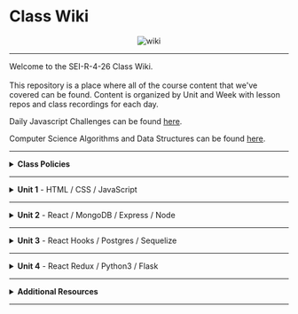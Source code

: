 # Class Wiki

<div align="center">
  <img src="https://i.imgur.com/e2Ma89q.png" alt="wiki">
</div>

___
Welcome to the SEI-R-4-26 Class Wiki. <br/><br/> This repository is a place where all of the course content that we've covered can be found. Content is organized by Unit and Week with lesson repos and class recordings for each day.

Daily Javascript Challenges can be found [here](https://github.com/SEI-R-4-26/daily_js_challenges).

Computer Science Algorithms and Data Structures can be found [here](https://github.com/SEI-R-4-26/cs_data_structures).

___
<details><summary><strong>Class Policies</strong></summary><p>
  
Below, you will find Class Policies and Requirements as laid out in Orientation and conveyed by the Instructional Team.  We compile them here for your reference and review.
  
</p>

<ul type="none">

<li><details><summary><strong>Code of Conduct</strong></summary><p>
  
<ul>
  <li>Foster a productive classroom environment.</li>
  <li>Treat others with respect and dignity.</li>
  <li>Remember that everyone is coming at this with a different background.</li>
  <li>Professionalism in all methods of communication, both in-person <i>and</i> online.
    <ul>
      <li>Slack is an extension of our on-campus community. We ask that you remain courteous, respectful, and professional while engaging on Slack.</li>
    </ul>
  </li>
  <li><b>Zero tolerance for plagiarism and cheating.</b></li>
</ul>
  
</p></details></li>

<li><details><summary><strong>Deliverable Submission Requirements</strong></summary><p>
  
<ul>
  <li>Deliverables must be submitted following the <a href="https://github.com/SEI-R-4-26/template_pull_request">PR Guidelines</a>.</li>
  <li>Students must meet deliverable requirements for the submission to be marked as "Complete".</li>
  <li>Deliverables are <i>always</i> due the following class day at the beginning of class, unless otherwise stated.</li>
  <li>There is a grace period for re-submission or late submission.  All re-submits/late submits are due the <b>Monday following the week of assignment</b>.
    <ul>
      <li>Deliverables assigned on Fridays <b>do not</b> have a re-submit <i>or</i> late submit grace period.</li>
      <li>Deliverables submitted <i>after</i> the grace period <b>will not</b> be graded or accepted and will be marked as "Incomplete".</li>
    </ul>
  </li>
</ul>
  
</p></details></li>

<li><details><summary><strong>Graduation Requirements</strong></summary><p>
  
<ul>
  <li>Meet Project Requirements.
    <ul><li>Satisfactorily complete and present a project for <i>each</i> of the <b>4</b> units.</li></ul>
  </li>
  <li>Submit and complete a <i>minimum</i> of <b>80%</b> of deliverables (labs, homework, etc.).</li>
  <li>Adhere to attendance policy.
    <ul>
      <li>Students are allowed <b>3</b> absences over the <i>entire</i> course.</li>
      <li><b>3</b> tardies or early departures equals <b>1</b> absence.</li>
      <li>Tardy policy <i>includes</i> Outcomes participation.</li>
    </ul>
  </li>
</ul>
  
</p></details></li>

<li><details><summary><strong>A Note on Plagiarism</strong></summary><p>
  
<ul>
  <li>Plagiarism is a serious offense and grounds for immediate withdrawal.</li>
  <li>You are encouraged to ask others, including students, instructors, and Stack Overflow for help. However, it is <b><i>not acceptable to copy</i></b> another persons code and submit it as your own. More importantly, it is detrimental to your learning and growth.</li>
  <li>Small snippets of code that solve small problems taken from Stack Overflow are generally an exception to this rule. If you aren't sure, it is your responsibility to <b><i>ask your instructor</i></b>. To be on the safe side, we ask that you credit the person/resource you got the code from in a comment, and let an instructor take a look at it.</li>
</ul>
  
</p></details></li>
  
</ul></details>

____
<details><summary><strong>Unit 1</strong> - HTML / CSS / JavaScript</summary><p>

<ul type="none">
  
  <li><details><summary><strong>Week 1</strong></summary><p>
  
  <p>
  In Week 1, we reviewed the fundamental concepts of <b>HTML</b>, <b>CSS</b>, and <b>JavaScript</b> along with introducing <b>git</b> workflow, <b>terminal</b> commands, and writing professional <b>markdown</b> files. 
  </p>
  
  <ul type="none">

  <li><details><summary>Repos</summary><p>

  | Day 1 | Day 2 | Day 3 | Day 4 | Day 5 |
  |:---:|:---:|:---:|:---:|:---:|
  | [Mac Installfest](https://github.com/SEI-R-4-26/Installfest_Mac) | [Github Lesson](https://github.com/SEI-R-4-26/u1_lesson_github) | [Flexbox / Grid](https://github.com/SEI-R-4-26/u1_lesson_flex_grid) | [Flexbox Froggy](https://flexboxfroggy.com/) | [Grid Garden](https://cssgridgarden.com/) |
  | [Windows Installfest](https://github.com/SEI-R-4-26/Installfest_Windows) | [Intro to HTML](https://github.com/SEI-R-4-26/u1_lesson_intro_HTML) | [JS Datatypes](https://github.com/SEI-R-4-26/u1_lesson_js_data_types) | [JS Functions](https://github.com/SEI-R-4-26/u1_lesson_js_functions) | [Intro to JS DOM](https://github.com/SEI-R-4-26/u1_lesson_DOM) |
  | [Terminal Lesson](https://github.com/SEI-R-4-26/u1_lesson_terminal) | [Intro to CSS](https://github.com/SEI-R-4-26/u1_lesson_intro_CSS) | [JS Arrays](https://github.com/SEI-R-4-26/u1_lesson_js_arrays) | [JS Scope](https://github.com/SEI-R-4-26/u1_lesson_js_scope) | [JS DOM Quotes Lab](https://github.com/SEI-R-4-26/u1_lab_DOM_quotes) |
  | [Git Lesson](https://github.com/SEI-R-4-26/u1_lesson_git) | [Markdown Lesson](https://github.com/SEI-R-4-26/u1_lesson_markdown) | [JS Loops & Control Flow](https://github.com/SEI-R-4-26/u1_lesson_loops_and_control_flow) | [JS Objects](https://github.com/SEI-R-4-26/u1_lesson_js_objects) | [JS Events & Callbacks](https://github.com/SEI-R-4-26/u1_lesson_events_callbacks) |
  | [VS Code Lesson](https://github.com/SEI-R-4-26/u1_lesson_VSCode) | [HTML / CSS Lab](https://github.com/SEI-R-4-26/u1_lab_HTML_CSS_exercise) | [Control Flow Adventure Homework](https://github.com/SEI-R-4-26/u1_hw_control_flow_adventure) | [Jurassic Objects Lab](https://github.com/SEI-R-4-26/u1_lab_jurassic_objects) | [JS Event Bubbling](https://github.com/SEI-R-4-26/u1_lesson_event_bubbling) |
  | [Terminal Lab](https://github.com/SEI-R-4-26/u1_lab_git_practice) | [Markdown Homework](https://github.com/SEI-R-4-26/u1_hw_markdown) |  | [Objects & Functions Lab](https://github.com/SEI-R-4-26/u1_lab_objects_functions) | [JS Dots Game Lab](https://github.com/SEI-R-4-26/u1_lab_dots) |
  | [Star Wars Homework](https://github.com/SEI-R-4-26/u1_hw_star_wars) |  |  | [Codewars Homework](https://github.com/SEI-R-4-26/u1_hw_codewars_challenges) | [Tic Tac Toe Homework](https://github.com/SEI-R-4-26/u1_hw_tic_tac_toe) |

  </p></details></li>


  <li><details><summary>Class Recordings</summary><p>

  | Day 1 | Day 2 | Day 3 | Day 4 | Day 5 |
  |:---:|:---:|:---:|:---:|:---:|
  | No Recording | [Recording](https://urldefense.proofpoint.com/v2/url?u=https-3A__generalassembly.zoom.us_rec_share_NADDM9okGIUc5rfuGVbbLYaKt-5FmzYA3qU-2D8Nm9hVYcdmIf9WLxARNziMCRRIWgUG.9OnH42HP4-2Djds4yj&d=DwQFaQ&c=ywIG7AaR1bl3EEyoRkxdZ39Vsym_4xjiNvikS1qPyDI&r=gXERv8JPHZrpHzCui1tbSfMDEKS7l-8y48WqRBScKX0&m=HndhPJ4_JSGtbokoDyHT-szWRwWctZgbslzsXvchWWg&s=sgk7gLp3bcJ2uVGVgswLnqAXDfb1ot9VnH6IIOewrIU&e=) | [Recording](https://generalassembly.zoom.us/rec/share/rfOqNPK5SfgiQSvtApShXkfXKWsxDD6hbqiH3HslxngOcsOav5MjhZOAMhHAbiEv.VoOFK3vpEM9tXYHe) | [Recording](https://generalassembly.zoom.us/rec/share/O0rwGnWOwdtJnKtGl1JzamNhSlzaopZZ3ErEyEs0E37fSXzp3kFShqOBZlHd5rsC.2fix35AZcDuADDgu) | [Recording](https://generalassembly.zoom.us/rec/share/GQnhlTs7RqF6ybHmpnSIH1wTP1Q57Urp6K1IFpPL9Sh-unBUSAiUFHGtxQyLOtts.zwQvAB5W7lcoz1jr) |
  |  | Passcode: `*2.2hz7W` | Passcode: `1#!lkD4#` | Passcode: `*W6Z+r6K` | Passcode: `FT&c!O7@` |

  </p></details></li>
  
  </ul>
  
  ___
  </p></details></li>
  
  <li><details><summary><strong>Week 2</strong></summary><p>
  
  <p>
  In Week 2, we practiced more <b>DOM Manipulation</b> and were introduced to <a href="https://github.com/SEI-R-4-26/daily_js_challenges">Daily JavaScript Challenges</a> and basic algorithmic problem solving. We and learned about <b>ES6</b> syntax along with <b>Higher Order Functions</b>, <b>Object Oriented Programming</b> in JavaScript, <b>npm scripts</b>, and fetching/accessing data with <b>APIs</b>.
  </p>
  
  <ul type="none">

  <li><details><summary>Repos</summary><p>
  
  | Day 1 | Day 2 | Day 3 | Day 4 | Day 5 |
  |:---:|:---:|:---:|:---:|:---:|
  | [Daily JS Challenges](https://github.com/SEI-R-4-26/daily_js_challenges) | [Intro to OOP](https://github.com/SEI-R-4-26/u1_lesson_js_OOP) | [Box Model Practice](https://github.com/SEI-R-4-26/u1_lab_box_model) | [Intro to APIs](https://github.com/SEI-R-4-26/u1_lesson_intro_to_APIs) | [Unit 1 Assessment](https://github.com/SEI-R-4-26/u1_assessment) | 
  | [ES6 Syntax](https://github.com/SEI-R-4-26/u1_lesson_js_ES6) | [OOP Lab](https://github.com/SEI-R-4-26/u1_lab_OOP) | [Intro to NPM & Building Scripts](https://github.com/SEI-R-4-26/u1_lesson_nodejs_scripting) | [API Dogs Lab](https://github.com/SEI-R-4-26/u1_lab_dogs_API) | [Project 1 Prompt](https://github.com/SEI-R-4-26/u1_project_prompt) | 
  | [ES6 Lab](https://github.com/SEI-R-4-26/u1_lab_ES6_practice) | [OOP With DOM Elements](https://github.com/SEI-R-4-26/u1_lesson_OOP_HTML) | [JS Fast & Furious](https://github.com/SEI-R-4-26/u1_hw_fast_and_furious) | [TMDB API Lab](https://github.com/SEI-R-4-26/u1_lab_TMDB_API) |  | 
  | [JS HOF Lesson](https://github.com/SEI-R-4-26/u1_lesson_HOF) |  |  |  |  | 
  | [JS HOF Practice](https://github.com/SEI-R-4-26/u1_lab_HOF) |  |  |  |  | 
  | [JS HOF Homework](https://github.com/SEI-R-4-26/u1_hw_HOF) |  |  |  |  | 
  
  </p></details></li>


  <li><details><summary>Class Recordings</summary><p>

  | Day 1 | Day 2 | Day 3 | Day 4 | Day 5 |
  |:---:|:---:|:---:|:---:|:---:|
  | [Recording](https://generalassembly.zoom.us/rec/share/W0VGoHiSKpceBTzmLX9FC5GOaIyV-LyOBgzlrVJlSR89qUzB_kKAxDTKFqG3EA.QmY3F7dZoBh4b1aJ) | [Recording]( https://generalassembly.zoom.us/rec/share/hGXMDwG3IQaZdlnOgTofaEURZySfVONUTH4UHpjNOfHYjjT62ZruKcewRD4FXYKm.neMai0gvVIaeyRoA) | [Recording](https://generalassembly.zoom.us/rec/share/OMEzwR6fDnnQOxZaw8E1KJvDT5dmM_-1dGGomDnqm_WbwcVYXHPdMCgUVCV_CXD2.AFstwd0wdxtYD1Wj) | [Recording](https://generalassembly.zoom.us/rec/share/ewWX0eBarFXVdvU9MPYuhBg9Tn3U3hm99osAaj7BVY2kF06Slo3-OTmd33lihaiR.PzHGek-hvjmlZma2) | No Recording |
  | Passcode: `R?pSv2a2` | Passcode: `+%v+8w6B` | Passcode: `YUGK?9+d` | Passcode: `&J8&kGBn` |  |

  </p></details></li>
  
  </ul>
  
  </p></details></li>

</p></details>

___
<details><summary><strong>Unit 2</strong> - React / MongoDB / Express / Node</summary><p>

<ul type="none">

  <li><details><summary><strong>Week 4</strong></summary><p>
  
   <p>
  In Week 4, we learned all about <b>React</b> and what an amazing language it can be for developers.  We learned the concepts of <b>components</b>, <b>props</b>, and <b>state</b>.  We learned about the idea of <b>conditional rendering</b> and how we can use our user's input to influence our output.  We were also introduced to <b>React Router</b> and got to see how it gives us powerful new tools to build our React Apps.
  </p>
  
  <ul type="none">

  <li><details><summary>Repos</summary><p>

  | Day 1 | Day 2 | Day 3 | Day 4 | Day 5 |
  |:---:|:---:|:---:|:---:|:---:|
  | Project Presentations | [Intro to React](https://github.com/SEI-R-4-26/u2_lesson_react_intro) | [Mapping Components](https://github.com/SEI-R-4-26/u2_lesson_react_mapping_components) | [Intro to State](https://github.com/SEI-R-4-26/u2_lesson_react_state_intro) | [Conditional Rendering](https://github.com/SEI-R-4-26/u2_lesson_react_conditional_rendering) |
  |  | [React Components Lab](https://github.com/SEI-R-4-26/u2_lesson_react_components) | [Mapping Components Lab](https://github.com/SEI-R-4-26/u2_lab_mapping_components) | [React Todos Lab](https://github.com/SEI-R-4-26/u2_lab_react_todos) | [Conditional Rendering Lab](https://github.com/SEI-R-4-26/u2_lab_conditional_rendering) |
  |  | [React Props](https://github.com/SEI-R-4-26/u2_lesson_react_props) | [Movie Mapping Homework](https://github.com/SEI-R-4-26/u2_hw_mapping_components) | [Lifecycle Methods](https://github.com/SEI-R-4-26/u2_lesson_react_lifecycle) | [React Router](https://github.com/SEI-R-4-26/u2_lesson_react_router) |
  |  | [React LOTR](https://github.com/SEI-R-4-26/u2_lab_react_lotr) |  | [Lifecycle Lab](https://github.com/SEI-R-4-26/u2_lab_react_component_lifecycle) | [RAWG Router Lab](https://github.com/SEI-R-4-26/u2_lab_react_router) |
  |  | [React Quiz Homework](https://github.com/SEI-R-4-26/u2_quiz_react) |  | [React Calculator Homework](https://github.com/SEI-R-4-26/u2_hw_react_calculator) | [Burger Stacker Homework](https://github.com/SEI-R-4-26/u2_hw_react_burger_stacker) |
  
  </p></details></li>


  <li><details><summary>Class Recordings</summary><p>

  | Day 1 | Day 2 | Day 3 | Day 4 | Day 5 |
  |:---:|:---:|:---:|:---:|:---:|
  | [Recording](https://generalassembly.zoom.us/rec/share/YcRbULatwwzZK6GALNZuRKvRnwIGHmtBW0u_NDHkbpwz836fLYARDTVmtAZ9kZlZ.83ZGOswZEhUamWYI) | [Recording](https://generalassembly.zoom.us/rec/share/yGfhYkt1nRr0HHl2Hwupsh4eCMmBezwxhXYfJMAXaxwc2kiqPOywHNVpi5MsEHR7.h5EHNMvd48d-Mkq8) | [Recording](https://generalassembly.zoom.us/rec/share/SXaNCUPOJracGBQX6zgIn2G6uftTOaCcF4Q-hcm_pWflbN6SBhYjjrixDm_-HKYN.87ZEFb7nnQsOMcB2) | [Recording](https://generalassembly.zoom.us/rec/share/LS8AapfmarowuADDjUX-G4AYxk6zFC5RRQ91_pvASt-t-gQFgcLgt9HrRWqHBMnc.gaFnV4TV_w2CgjSb) | [Recording](https://generalassembly.zoom.us/rec/share/DojUk91p8WzssCvHlNNpYHZu56MXk0p0JCHtC2N-MYlrDN24UKl67CEn_iKpQ-PX.lCtWtzfvh814l7O_) |
  | Passcode: `ReJq2?ZZ` | Passcode: `$vQviZ4A` | Passcode: `0*A$snSt` | Passcode: `e3=77L55` | Passcode: `XsRAJ5&1` |

  </p></details></li>
  
  </ul>
  
  ___
  </p></details></li>
  
  <li><details><summary><strong>Week 5</strong></summary><p>
  
  <p>
  In Week 5, we introduced back-end and got to practice using <b>Express</b> and <b>Express Middleware</b>.  We also learned how to implement <b>controllers</b>.  We then introduced <b>MongoDB</b> and <b>mongoose</b> as a way to store our app's data.  At the end of the week, we learned some group <b>git</b> best-practices and got to build our first full stack app together in groups!
  </p>
  
  <ul type="none">

  <li><details><summary>Repos</summary><p>
  
  | Day 1 | Day 2 | Day 3 | Day 4 | Day 5 |
  |:---:|:---:|:---:|:---:|:---:|
  | [React APIs](https://github.com/SEI-R-4-26/u2_lesson_react_APIs) | [Express Middleware](https://github.com/SEI-R-4-26/u2_lesson_express_middleware) | [MongoDB Sneakers Lab](https://github.com/SEI-R-4-26/u2_lab_mongoDB_sneakers) | [Group Git](https://github.com/SEI-R-4-26/u2_lesson_group_git) | [MERN Deployment](https://github.com/SEI-R-4-26/u2_lesson_MERN_heroku_deployment) |
  | [Intro to Express](https://github.com/SEI-R-4-26/u2_lesson_express_intro) | [Express Controllers](https://github.com/SEI-R-4-26/u2_lesson_express_controllers) | [Mongoose Express Lab](https://github.com/SEI-R-4-26/u2_lab_mongoose_express) | [Mongoose Associations](https://github.com/SEI-R-4-26/u2_lesson_mongoose_associations) |  |
  | [Express Routes](https://github.com/SEI-R-4-26/u2_lesson_express_routing) | [MongoDB](https://github.com/SEI-R-4-26/u2_lesson_mongodb) | [Mongoose Plants API Homework](https://github.com/SEI-R-4-26/u2_hw_mongoose_plants) | [Full Stackathon](https://github.com/SEI-R-4-26/u2_hackathon) |  |
  | [RAWG Router Homework](https://github.com/SEI-R-4-26/u2_lab_rawg_router) | [Mongoose Schemas and Models](https://github.com/SEI-R-4-26/u2_lesson_mongoose_data_model) |  |  |  |
  |  | [Express Fruits Homework](https://github.com/SEI-R-4-26/u2_hw_express_fruits) |  |  |  |
  
  </p></details></li>


  <li><details><summary>Class Recordings</summary><p>

  | Day 1 | Day 2 | Day 3 | Day 4 | Day 5 |
  |:---:|:---:|:---:|:---:|:---:|
  | [Recording](https://generalassembly.zoom.us/rec/share/AxdumKGQf37Yyc1lBsEc-t_JiaDyyJJ37Crjc9IfV7g8PaqYpQlw5Yoska0i0jae.U0CyAKnd9GL5Y7Nh) | [Recording](https://generalassembly.zoom.us/rec/share/3M8HGz4WwH0acEm-X6pBwMH-XQ0F1D8_03O-AilSrABuCz3uruPinDA_cLn5ORe9._Bf9uhDbD41z3Sg0) | No Recording | [Recording](https://generalassembly.zoom.us/rec/share/U5cy1LIwulBgjM2OKZnDNqjH7SQXpHyWPbLPjUDnpjel6KtKCjHZhdqnCl8t6Tou.FO1LdWvFw6cepPJl) | [Recording](https://generalassembly.zoom.us/rec/share/hn93fKKaYlvVjLSoHwyCSyO7uLFR8qxMJ458CqcQUzO9vH73guSlIgbWqqB8ec6O.V9ksFYb_AoCwlkZN) |
  | Passcode: `+=2Z@XdT` | Passcode: `ZMpr=Y7m` |  | Passcode: `3Mz2*.mF` | Passcode: `#77wv&Q2` |

  </p></details></li>
  
  </ul>
  
  </p></details></li>

</p></details>

___
<details><summary><strong>Unit 3</strong> - React Hooks / Postgres / Sequelize</summary><p>

<ul type="none">

  <li><details><summary><strong>Week 7</strong></summary><p>
  
  <p>
  In Week 7, we learned all about <b>React Hooks</b> and <b>functional components</b>. We learned hooks like <b>useState</b>, <b>useEffect</b>, and <b>useReducer</b> and where to best put them to use in our apps. We were introduced to <b>SQL databases</b> and started to learn SQL commands to interact with our database.  We also learned about the concept of <b>SQL Joins</b>.
  </p>
  
  <ul type="none">

  <li><details><summary>Repos</summary><p>

 | Day 1 | Day 2 | Day 3 | Day 4 | Day 5 |
  |:---:|:---:|:---:|:---:|:---:|
  | [Hooks Docs](https://reactjs.org/docs/hooks-intro.html) | [Intro to useEffect](https://github.com/SEI-R-4-26/u3_lesson_useEffect) | [React Recipes Lab](https://github.com/SEI-R-4-26/u3_lab_react_recipes) | [Intro to SQL](https://github.com/SEI-R-4-26/u3_lesson_SQL_Intro) | [SQL Zoo Lab](https://sqlzoo.net/) |
  | [Classes to Hooks](https://github.com/SEI-R-4-26/u3_lesson_classes_hooks) | [useEffect Stoplight Lab](https://github.com/SEI-R-4-26/u3_lab_useEffect_stoplight) |   | [SQL Practice Lab](https://github.com/SEI-R-4-26/u3_lab_SQL_Practice) | [SQL Code Wars Homework](https://github.com/SEI-R-4-26/u3_hw_sql_codewars) |
  | [Intro to useState](https://github.com/SEI-R-4-26/u3_lesson_useState) | [Kanye Quotes Lab](https://github.com/SEI-R-4-26/u3_lab_kanye_useEffect) |   | [SQL Joins](https://github.com/SEI-R-4-26/u3_lesson_SQL_Joins) |   |
  | [Hooks ATM Lab](https://github.com/SEI-R-4-26/u3_lab_hooks_atm) | [Intro to useReducer](https://github.com/SEI-R-4-26/u3_lesson_useReducer) |   | [SQL Joins Lab](https://github.com/SEI-R-4-26/u3_lab_SQL_Joins_Practice) |   |
  | [React Portfolio Lab](https://github.com/SEI-R-4-26/u3_lab_react_portfolio) | [CSS Manipulator Lab](https://github.com/SEI-R-4-26/u3_lab_CSS_manipulator) |   | [Carmen Sandiego Homework](https://github.com/SEI-R-4-26/u3_hw_carmen_sandiego) |   |
  | [React Adv. Calculator Homework](https://github.com/SEI-R-4-26/u3_hw_react_hooks_calculator) |   |   |   |   |
  
  </p></details></li>


  <li><details><summary>Class Recordings</summary><p>

  | Day 1 | Day 2 | Day 3 | Day 4 | Day 5 |
  |:---:|:---:|:---:|:---:|:---:|
  | [Recording](https://generalassembly.zoom.us/rec/share/wxNjJd1al2u-WZG1Mv0Or2qJ9Ul4BabTawBqDdYzbV5VhzENF2qMWNkiONlFG2Pu.u6P77rq_ZCvTYMgn) | [Recording](https://generalassembly.zoom.us/rec/share/6khBo0y-x4qjVtcAfDL2V8KFnhmZ3L2T5i-kNaJkagFIVmQKuRHT_9_06wnCWuhr.u0lqDyujlCyAA7hg) | [Recording](https://generalassembly.zoom.us/rec/share/c2t33d8oBkBHTlSvQo_CL1IZkHfhP0_smc5MCBU51p08LfOuOHNMRP25B-fmfzy6.pMLacOYeQa0NuFhz) | [Recording](https://generalassembly.zoom.us/rec/share/RawKMA7LhbjTOYDEfB1PiErUhsMo-CdqU6MR49ovdpVv-ccNdXWsibcTjloazrf6.L8I_7rmlf4Yv5CCf) | No Recording |
  | Passcode: `ZV?Ls%t3` | Passcode: `Yp*5zb7?` | Passcode: `$gMHiJ42` | Passcode: `7cEM@O!n` |  |

  </p></details></li>
  
  </ul>
  
  ___
  </p></details></li>
  
  <li><details><summary><strong>Week 8</strong></summary><p>
  
  <p>
  In Week 8, we learned all about <b>Sequelize</b> and how it can interpret for our SQL database and our backend Node servers.  We learned how to make <b>queries</b>, <b>migrations</b>, and <b>associations</b>.  We also learned all about how to integrate <b>user authentication</b> in our apps.
  </p>
  
  <ul type="none">

  <li><details><summary>Repos</summary><p>
  
  | Day 1 | Day 2 | Day 3 | Day 4 | Day 5 |
  |:---:|:---:|:---:|:---:|:---:|
  | [Database Design](https://github.com/SEI-R-4-26/u3_lesson_database_design) | [Sequelize Migrations](https://github.com/SEI-R-4-26/u3_lesson_sequelize_migrations) | [Express Sequelize Lab](https://github.com/SEI-R-4-26/u3_lesson_express_sequelize) | [JWT Auth](https://github.com/SEI-R-4-26/u3_lesson_JWT_auth) | Juneteenth Observed |
  | [Intro to Sequelize](https://github.com/SEI-R-4-26/u3_lesson_sequelize_intro) | [Migrations Exercise Lab](https://github.com/SEI-R-4-26/u3_lab_sequelize_migrations_exercise) | [Sequelize API Lab](https://github.com/SEI-R-4-26/u3_lab_sequelize_API_from_scratch) | [Sequelize Auth](https://github.com/SEI-R-4-26/u3_lesson_sequelize_auth) |  |
  | [Sequelize Queries](https://github.com/SEI-R-4-26/u3_lesson_sequelize_queries) | [Sequelize Associations](https://github.com/SEI-R-4-26/u3_lesson_sequelize_associations) | [Auth Study Homework](https://github.com/SEI-R-4-26/u3_hw_jwt_auth_study) | [React Auth](https://github.com/SEI-R-4-26/u3_lab_react_auth) |  |
  | [Sequelize Querying Lab](https://github.com/SEI-R-4-26/u3_lab_sequelize_querying) | [Associations Exercise Lab](https://github.com/SEI-R-4-26/u3_lab_sequelize_associations_exercise) |  | [Sequelize Complex Associations Homework](https://github.com/SEI-R-4-26/u3_lesson_sequelize_complex_associations) |  |
  | [Sequelize Practice Homework](https://github.com/SEI-R-4-26/u3_hw_sequelize_practice) | [Associations & Migrations Homework](https://github.com/SEI-R-4-26/u3_hw_sequelize_associations_and_migrations) |  | [P3 Prompt](https://github.com/SEI-R-4-26/u3_project_prompt) |  |
  
  </p></details></li>


  <li><details><summary>Class Recordings</summary><p>

  | Day 1 | Day 2 | Day 3 | Day 4 | Day 5 |
  |:---:|:---:|:---:|:---:|:---:|
  | [Recording](https://generalassembly.zoom.us/rec/share/_CeOFbMDf0s9SSIxw1_gW1kle21AboWXsNvJJysL_mLb4ROVo4b_Hu05W9MN1hVG.4u7ZB17RmQX_g8qz) | [Recording](https://generalassembly.zoom.us/rec/share/3DA3VOBCYKTfWg6GOHtUIGDIS2dK66U7bocOpcmGOQwQoeGasCmtCbU2PwyDGSo2.AkaHrqt_bgvbSAPE) | No Recording | [Recording](https://generalassembly.zoom.us/rec/share/7RHYoVoBl2M4SHfHCnth8-r5QxqN6NefZGde4M0mAo-DV55Ku8rx57qEJa1TFdas.rAxm2WzZhyEBy26f) | No Recording |
  | Passcode: `Y!%*P*K8` | Passcode: `4vG=EaPL` |  | Passcode: `%AE8=hx9` |  |

  </p></details></li>
  
  </ul>
  
  </p></details></li>

</p></details>

___
<details><summary><strong>Unit 4</strong> - React Redux / Python3 / Flask</summary><p>

<ul type="none">

  <li><details><summary><strong>Week 10</strong></summary><p>
  
  <p>
  In Week 10, we were introduced to <b>React Redux</b> as a new way to manage our state in React! We learned about <b>Reducers</b>, <b>Actions</b>, and <b>Types</b>. We also learned how to map our state and actions to props. We also learned how to use a middleware called <b>thunk</b> in conjunction with Redux. Later in the week, we were introduced to <b>Python</b> and learned about <b>functions</b>, <b>control flow</b>, <b>loops</b>, <b>dictionaries</b>, and <b>tuples</b>. We continued with Python by learning about <b>Virtual Environments</b> and <b>OOP in Python</b>.  We then got a quick intro to <b>Flask</b>.
  </p>
  
  <ul type="none">

  <li><details><summary>Repos</summary><p>

  | Day 1 | Day 2 | Day 3 | Day 4 | Day 5 |
  |:---:|:---:|:---:|:---:|:---:|
  | [Intro to Redux](https://github.com/SEI-R-4-26/u4_lesson_react_redux_intro) | [Redux Middleware](https://github.com/SEI-R-4-26/u4_lesson_redux_middleware) | [Redux ToDos Lab](https://github.com/SEI-R-4-26/u4_lab_redux_todos) | [Intro to Python](https://github.com/SEI-R-4-26/u4_lesson_python_intro) | [Python Virtual Environments](https://github.com/SEI-R-4-26/u4_lesson_python_virtual_environments) |
  | [Redux Reducers](https://github.com/SEI-R-4-26/u4_lesson_redux_reducers) | [Redux Movies Lab](https://github.com/SEI-R-4-26/u4_lab_redux_movies) |  | [Python Functions](https://github.com/SEI-R-4-26/u4_lesson_python_functions) | [Python Tuples](https://github.com/SEI-R-4-26/u4_lesson_python_tuples) |
  | [Redux Actions & Types](https://github.com/SEI-R-4-26/u4_lesson_redux_actions_types) |  |  | [Python Control Flow](https://github.com/SEI-R-4-26/u4_lesson_python_control_flow) | [Python Tuple Lab](https://github.com/SEI-R-4-26/u4_lab_python_tuple_exercise) |
  | [Redux Mapping State & Actions to Props](https://github.com/SEI-R-4-26/u4_lesson_mapping_state_props) |  |  | [Python Lists and Loops](https://github.com/SEI-R-4-26/u4_lesson_python_lists_loops) | [Python OOP](https://github.com/SEI-R-4-26/u4_lesson_python_oop) |
  | [Redux Quiz Homework](https://github.com/SEI-R-4-26/u4_hw_redux_quiz) |  |  | [Python Dictionaries](https://github.com/SEI-R-4-26/u4_lesson_python_dictionaries) | [Intro to Flask](https://github.com/SEI-R-4-26/u4_lesson_python_flask_intro) |
  |  |  |  | [Python CYOA Homework](https://github.com/SEI-R-4-26/u4_hw_python_adventure) | [Python CSV Parser Lab](https://github.com/SEI-R-4-26/u4_hw_python_csv_parser) |
  |  |  |  |  | [Python Smash Bros. Homework](https://github.com/SEI-R-4-26/u4_hw_python_smash_bros) |
  
  </p></details></li>


  <li><details><summary>Class Recordings</summary><p>

  | Day 1 | Day 2 | Day 3 | Day 4 | Day 5 |
  |:---:|:---:|:---:|:---:|:---:|
  | [Recording]() | [Recording]() | [Recording]() | [Recording]() | [Recording]() |
  | Passcode: ` ` | Passcode: ` ` | Passcode: ` ` | Passcode: ` ` | Passcode: ` ` |

  </p></details></li>
  
  </ul>
  
  ___
  </p></details></li>
  
  <li><details><summary><strong>Week 11</strong></summary><p>
  
  <p>
  Week 11 Description
  </p>
  
  <ul type="none">

  <li><details><summary>Repos</summary><p>
  
  | Day 1 | Day 2 | Day 3 | Day 4 | Day 5 |
  |:---:|:---:|:---:|:---:|:---:|
  | []() | []() | []() | []() | []() | 
  | []() | []() | []() | []() | []() | 
  | []() | []() | []() | []() | []() | 
  | []() | []() | []() | []() | []() | 
  | []() | []() | []() | []() | []() | 
  | []() | []() | []() | []() | []() | 
  
  </p></details></li>


  <li><details><summary>Class Recordings</summary><p>

  | Day 1 | Day 2 | Day 3 | Day 4 | Day 5 |
  |:---:|:---:|:---:|:---:|:---:|
  | [Recording]() | [Recording]() | [Recording]() | [Recording]() | [Recording]() |
  | Passcode: ` ` | Passcode: ` ` | Passcode: ` ` | Passcode: ` ` | Passcode: ` ` |

  </p></details></li>
  
  </ul>
  
  </p></details></li>

</p></details>

___
<details><summary><strong>Additional Resources</strong></summary><p>

Below is a list of additional resources that were hand-picked by your instructors. If you find that you don't have the time during the immersive, these resources will still help to solidify your understanding of key concepts after graduation.
  <ul type="none">
  
  <li><details><summary><strong>Practice</strong> - sites to hone your skills</summary><p>
  
  - [Codeacademy](https://www.codecademy.com/catalog)
  - [Codewars](https://www.codewars.com)
  - [CSS Battle](https://cssbattle.dev/)
  - [CSS Diner](https://flukeout.github.io/)
  - [Flexbox Froggy](https://flexboxfroggy.com/)
  - [Grid Garden](https://cssgridgarden.com/)
  - [Screeps](https://screeps.com/)
  </p></details></li>
  
  <li><details><summary><strong>Reading</strong> - helpful articles and topics</summary><p>
  
  - [10 Need-to-know Mac Terminal Commands](https://scotch.io/bar-talk/10-need-to-know-mac-terminal-commands)
  - [Eloquent JavaScript](https://eloquentjavascript.net/)
  - [CSS Tricks](https://css-tricks.com/)
  - [Rubber Duck Debugging](https://rubberduckdebugging.com/)
  - [Medium: What Is An API?](https://medium.com/free-code-camp/what-is-an-api-in-english-please-b880a3214a82)
  - [Medium: Higher Order Functions](https://medium.com/javascript-in-plain-english/4-must-know-higher-order-functions-in-javascript-411f85545881)
  - [Medium: Local Git Repos vs Remote Repos](https://medium.com/swlh/git-local-repo-and-github-remote-repo-eae1c948fbf5)
  - [Medium: Explaining API's](https://medium.com/javascript-in-plain-english/many-developers-struggle-with-explaining-apis-20a071d74596)
  </p></details></li>
  
  <li><details><summary><strong>Documentation</strong> - commonly used docs for reference</summary><p>
  
  - [MDN JavaScript Docs](https://developer.mozilla.org/en-US/docs/Web/JavaScript/Guide)
  - [W3Schools CSS Docs](https://www.w3schools.com/cssref/default.asp)
  - [React Docs](https://reactjs.org/docs/getting-started.html)

  </p></details></li>
  
  <li><details><summary><strong>Cheatsheets</strong> - quick references</summary><p>
  
  - [Markdown Cheatsheet](https://guides.github.com/pdfs/markdown-cheatsheet-online.pdf)
  - [JavaScript Cheatsheet](https://websitesetup.org/javascript-cheat-sheet/)
  - [ES6 Cheatsheet](https://devhints.io/es6)
  - [Component Lifecycle Cheatsheet](https://dev.to/bunlong/react-component-lifecycle-methods-cheatsheet-23gi)
  - [ERD Cheatsheet](https://drive.google.com/file/d/0B_spkK3eZiHmZTZhczVTaVZxUFU/view?resourcekey=0-pvJ1STXJ4xEpjqpFWQtUhg)
  </p></details></li>
  
  </ul>
 
</p></details>

___
